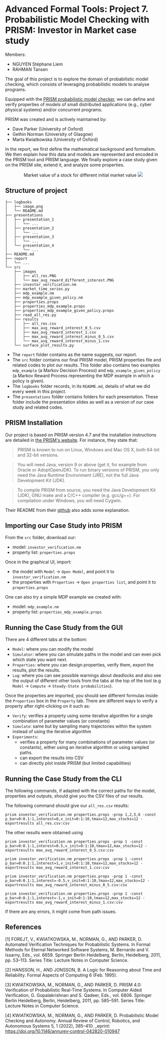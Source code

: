 # Advanced Formal Tools: Project 7. Probabilistic Model Checking with PRISM: Investor in Market case study

Members:
- NGUYEN Stéphane Liem
- RAHMAN Tansen

The goal of this project is to explore the domain of probabilistic model checking, which consists of leveraging probabilistic models to analyse programs.

Equipped with the [PRISM probabilistic model checker](http://www.prismmodelchecker.org), we can define and verify properties of models of small distributed applications (e.g., cyber physical systems) and/or concurrent programs.

PRISM was created and is actively maintained by:
- Dave Parker (University of Oxford)
- Gethin Norman (University of Glasgow)
- Marta Kwiatkowska (University of Oxford) 

In the report, we first define the mathematical background and formalism. We then explain how this data and models are represented and encoded in the PRISM tool and PRISM language. We finally explore a case study given on the PRISM site, extend it, and analyze some properties.

<!---
<p align="center">
  <img src="./presentations/presentation_2/images/market_time_series.png" />
</p>
--->
<div align='center'>
  Market value of a stock for different initial market value 
  <img src="./src/images/market_dynamics.gif" />
</div>

## Structure of project

```
├── logbooks
│   ├── image.png
│   └── README.md
├── presentations
│   ├── presentation_1
│   │   └── ...
│   ├── presentation_2
│   │   └── ...
│   ├── presentation_3
│   │   └── ...
│   └── presentation_4
│       └── ...
├── README.md
├── report
│   └── ...
└── src
    ├── images
    │   ├── all_res.PNG
    │   └── max_avg_reward_different_interest.PNG
    ├── investor_verification.nm
    ├── market_time_series.py
    ├── mdp_example.nm
    ├── mdp_example_given_policy.nm
    ├── properties.props
    ├── properties_mdp_example.props
    ├── properties_mdp_example_given_policy.props
    ├── read_all_res.py
    ├── results
    │   ├── all_res.csv
    │   ├── max_avg_reward_interest_0_5.csv
    │   ├── max_avg_reward_interest_1.csv
    │   ├── max_avg_reward_interest_minus_0_5.csv
    │   └── max_avg_reward_interest_minus_1.csv
    └── surface_plot_results.py
```

- The `report` folder contains as the name suggests, our report.
- The `src` folder contains our final PRISM model, PRISM properties file and related codes to plot our results. This folder also contains two examples `mdp_example` (a Markov Decision Process) and `mdp_example_given_policy` (a Markov Reward Process representing the MDP example in which a policy is given).
- The `logbooks` folder records, in its `README.md`, details of what we did every week in this project.
- The `presentations` folder contains folders for each presentation. These folder include the presentation slides as well as a version of our case study and related codes.

## PRISM Installation


Our project is based on PRISM version 4.7 and the installation instructions are detailed in [the PRISM's website](https://www.prismmodelchecker.org/manual/InstallingPRISM/Instructions). For instance, they state that:

> PRISM is known to run on Linux, Windows and Mac OS X, both 64-bit and 32-bit versions.

> You will need Java, version 9 or above (get it, for example from Oracle or AdoptOpenJDK). To run binary versions of PRISM, you only need the Java Runtime Environment (JRE), not the full Java Development Kit (JDK).

> To compile PRISM from source, you need the Java Development Kit (JDK), GNU make and a C/C++ compiler (e.g. gcc/g++). For compilation under Windows, you will need Cygwin.

Their README from their [github](https://github.com/prismmodelchecker/prism) also adds some explanation.


## Importing our Case Study into PRISM

From the `src` folder, download our:
 - model: `investor_verification.nm`
 - property list: `properties.props`

Once in the graphical UI, import:
 - the model with `Model` $\rightarrow$ `Open Model`, and point it to `investor_verification.nm`
 - the properties with `Properties` $\rightarrow$ `Open properties list`, and point it to `properties.props`

One can also try a simple MDP example we created with:
 - model: `mdp_example.nm`
 - property list: `properties_mdp_example.props`

## Running the Case Study from the GUI

There are 4 different tabs at the bottom:
- `Model`: where you can modify the model
- `Simulator`: where you can simulate paths in the model and can even pick which state you want next.
- `Properties`: where you can design properties, verify them, export the results, plot the results.
- `Log`: where you can see possible warnings about deadlocks and also see the output of different other tools
from the tabs at the top of the tool (e.g `Model` $\rightarrow$ `Compute` $\rightarrow$ `Steady-State probabilities`).

Once the properties are imported, you should see different formulas inside the `Properties` box in the `Property` tab.
There are different ways to verify a property after right-clicking on it such as:
- `Verify`: verifies a property using some iterative algorithm for a single combination of parameter values (or constants)
- `Simulate`: same but by sampling many trajectories within the system instead of using the iterative algorithm
- `Experiments`:
	- verifies a property for many combinations of parameter values (or constants),
either using an iterative algorithm or using sampled paths.
	- can export the results into CSV
	- can directly plot inside PRISM (but limited capabilities)

## Running the Case Study from the CLI

The following commands, if adapted with the correct paths for the model, properties and outputs, should give you the CSV files of our results.

The following command should give our `all_res.csv` results:
```
prism investor_verification.nm properties.props -prop 1,2,5,6 -const p_bar=0:0.1:1,interest=0,v_init=0:1:10,tmax=12,max_stocks=12 -exportresults all_res.csv:csv
```

The other results were obtained using
```
prism investor_verification.nm properties.props -prop 1 -const p_bar=0:0.1:1,interest=0.5,v_init=0:1:10,tmax=12,max_stocks=12 -exportresults max_avg_reward_interest_0_5.csv:csv

prism investor_verification.nm properties.props -prop 1 -const p_bar=0:0.1:1,interest=1,v_init=0:1:10,tmax=12,max_stocks=12 -exportresults max_avg_reward_interest_1.csv:csv

prism investor_verification.nm properties.props -prop 1 -const p_bar=0:0.1:1,interest=-0.5,v_init=0:1:10,tmax=12,max_stocks=12 -exportresults max_avg_reward_interest_minus_0_5.csv:csv

prism investor_verification.nm properties.props -prop 1 -const p_bar=0:0.1:1,interest=-1,v_init=0:1:10,tmax=12,max_stocks=12 -exportresults max_avg_reward_interest_minus_1.csv:csv
```

If there are any errors, it might come from path issues.

## References
[1] FOREJT, V., KWIATKOWSKA, M., NORMAN, G., AND PARKER, D. Automated Verification Techniques for Probabilistic
Systems. In Formal Methods for Eternal Networked Software Systems, M. Bernardo and V. Issarny, Eds., vol. 6659.
Springer Berlin Heidelberg, Berlin, Heidelberg, 2011, pp. 53–113. Series Title: Lecture Notes in Computer Science.

[2] HANSSON, H., AND JONSSON, B. A Logic for Reasoning about Time and Reliability. Formal Aspects of Computing
6 (Feb. 1995).

[3] KWIATKOWSKA, M., NORMAN, G., AND PARKER, D. PRISM 4.0: Verification of Probabilistic Real-Time Systems. In
Computer Aided Verification, G. Gopalakrishnan and S. Qadeer, Eds., vol. 6806. Springer Berlin Heidelberg, Berlin,
Heidelberg, 2011, pp. 585–591. Series Title: Lecture Notes in Computer Science.

[4] KWIATKOWSKA, M., NORMAN, G., AND PARKER, D. Probabilistic Model Checking and Autonomy. Annual Review
of Control, Robotics, and Autonomous Systems 5, 1 (2022), 385–410. _eprint: https://doi.org/10.1146/annurev-control-042820-010947



